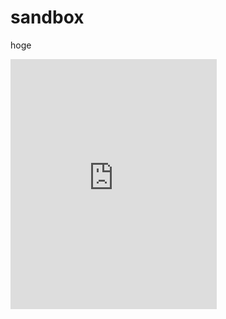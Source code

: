 # sandbox

hoge
<iframe src="http://app.box.com/embed/s/jgpiy5rxprd1e315df6dmh7g5um558zn?sortColumn=date&view=list" width="330" height="400" frameborder="0"></iframe>

